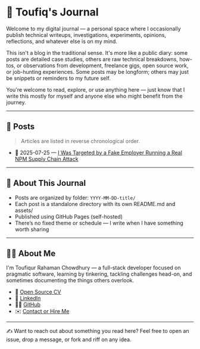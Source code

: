 # 📓 Toufiq's Journal

Welcome to my digital journal — a personal space where I occasionally publish technical writeups, investigations, experiments, opinions, reflections, and whatever else is on my mind.

This isn't a blog in the traditional sense. It's more like a public diary: some posts are detailed case studies, others are raw technical breakdowns, how-tos, or observations from development, freelance gigs, open source work, or job-hunting experiences. Some posts may be longform; others may just be snippets or reminders to my future self.

You're welcome to read, explore, or use anything here — just know that I write this mostly for myself and anyone else who might benefit from the journey.

---

## 📘 Posts

> Articles are listed in reverse chronological order.

- 📅 2025-07-25 — [I Was Targeted by a Fake Employer Running a Real NPM Supply Chain Attack](./2025-07-25-npm-attack/)

<!-- Future entries will appear here -->
<!-- Example:
- 📅 2025-MM-DD — [Breaking Down BONSAI: A Hybrid Proof System](./2025-08-20-breaking-down-bonsai/) -->

---

## 🧭 About This Journal

- Posts are organized by folder: `YYYY-MM-DD-title/`
- Each post is a standalone directory with its own README.md and assets/
- Published using GitHub Pages (self-hosted)
- There’s no fixed theme or schedule — I write when I have something worth sharing

---

## 🧑‍💻 About Me

I'm Toufiqur Rahaman Chowdhury — a full-stack developer focused on pragmatic software, learning by tinkering, tackling challenges head-on, and sometimes documenting the things others overlook.

- 🔗 [Open Source CV](https://aliens.github.io/cv)
- 💼 [LinkedIn](https://www.linkedin.com/in/toufiq/)
- 🧑‍🚀 [GitHub](https://github.com/alien45)
- ✉️ [Contact or Hire Me](https://alien45.github.io/cv/Toufiqur_Chowdhury_CV.pdf)

---

✍️ Want to reach out about something you read here? Feel free to open an issue, drop a message, or fork and riff on any idea.
